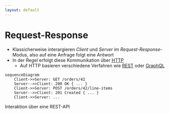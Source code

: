 ```yaml
---
layout: default
---
```


<Footer
    text="🌍 Grundlagen betrieblicher Webanwendungen"
/>

# Request-Response

<div class="grid grid-cols-12 gap-6">
<div class="col-span-6">

- Klassicherweise interargieren _Client_ und _Server_ im _Request-Response_-Modus, also auf eine Anfrage folgt eine Antwort
- In der Regel erfolgt diese Kommunikation über [HTTP](https://developer.mozilla.org/en-US/docs/Web/HTTP)
  - Auf HTTP basieren verschiedene Verfahren wie [REST](https://developer.mozilla.org/en-US/docs/Glossary/REST) oder [GraphQL](https://graphql.org/)

</div>
<div class="col-span-6">

```mermaid
sequenceDiagram
    Client->>Server: GET /orders/42
    Server-->>Client: 200 OK { ... }
    Client->>Server: POST /orders/42/line-items
    Server-->>Client: 201 Created { ... }
    Client->>Server: ...
```

<Figcaption>Interaktion über eine REST-API</Figcaption>

</div>
</div>

<PageNumber/>

<!--
**REST: Representational State Transfer**

The basic idea of REST is that a resource, e.g. a document, is transferred via well-recognized, language-agnostic, and reliably standardized client/server interactions. Services are deemed RESTful when they adhere to these constraints.
-->
